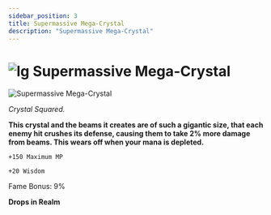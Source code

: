 ```yaml
---
sidebar_position: 3
title: Supermassive Mega-Crystal
description: "Supermassive Mega-Crystal"
---
```


# ![lg](https://cdn.discordapp.com/attachments/1026159786313650256/1045193424116133948/Legendary_Bag.png) Supermassive Mega-Crystal

![Supermassive Mega-Crystal](https://cdn.discordapp.com/attachments/1187552567295758487/1192327072094359552/Supermassive_Mega-Crystal.png?ex=65a8ac1e&is=6596371e&hm=1b10119ad081a80bca253b1b51702edf44fc745a2fe3665f981bb860d40db08e&)

<i>Crystal Squared. </i>

**This crystal and the beams it creates are of such a gigantic size, that each enemy hit crushes its defense, causing them to take 2% more damage from beams. This wears off when your mana is depleted.**

    +150 Maximum MP
    
    +20 Wisdom  
        
Fame Bonus: 9%

**Drops in Realm**
